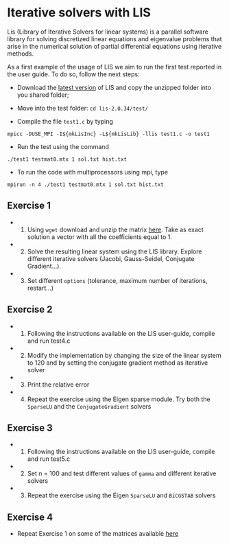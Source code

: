 # Iterative solvers with LIS

Lis (Library of Iterative Solvers for linear systems) is a parallel software library for solving discretized linear equations and eigenvalue problems that arise in the numerical solution of partial differential equations using iterative methods. 

As a first example of the usage of LIS we aim to run the first test reported in the user guide. To do so, follow the next steps:

- Download the [latest version](https://www.ssisc.org/lis/dl/lis-2.0.34.zip) of LIS and copy the unzipped folder into you shared folder;

- Move into the test folder: `cd lis-2.0.34/test/`

- Compile the file `test1.c` by typing 

```
mpicc -DUSE_MPI -I${mkLisInc} -L${mkLisLib} -llis test1.c -o test1
```

- Run the test using the command 

```
./test1 testmat0.mtx 1 sol.txt hist.txt
```

- To run the code with multiprocessors using mpi, type 

```
mpirun -n 4 ./test1 testmat0.mtx 1 sol.txt hist.txt
```


## Exercise 1

- 1. Using `wget` download and unzip the matrix [here](https://math.nist.gov/pub/MatrixMarket2/Harwell-Boeing/laplace/gr_30_30.mtx.gz). Take as exact solution a vector with all the coefficients equal to 1. 

- 2. Solve the resulting linear system using the LIS library. Explore different iterative solvers (Jacobi, Gauss-Seidel, Conjugate Gradient...).

- 3. Set different `options` (tolerance, maximum number of iterations, restart...)


## Exercise 2

- 1. Following the instructions available on the LIS user-guide, compile and run test4.c

- 2. Modify the implementation by changing the size of the linear system to 120 and by setting the conjugate gradient method as iterative solver

- 3. Print the relative error

- 4. Repeat the exercise using the Eigen sparse module. Try both the `SparseLU` and the `ConjugateGradient` solvers


## Exercise 3

- 1. Following the instructions available on the LIS user-guide, compile and run test5.c

- 2. Set n = 100 and test different values of `gamma` and different iterative solvers

- 3. Repeat the exercise using the Eigen `SparseLU` and `BiCGSTAB` solvers


## Exercise 4

- Repeat Exercise 1 on some of the matrices available [here](https://sparse.tamu.edu/?per_page=All)